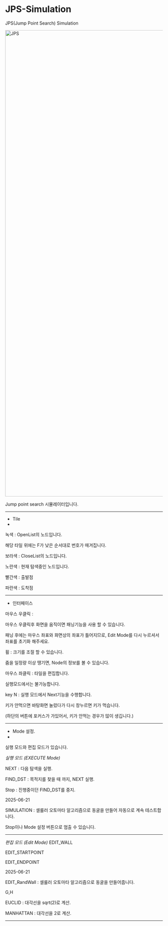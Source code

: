 # JPS-Simulation
JPS(Jump Point Search) Simulation

<img width="2451" height="1489" alt="JPS" src="https://github.com/user-attachments/assets/306e6fb7-cebe-4023-a1dd-7d92ba260896" />

Jump point search 시뮬레이터입니다.

-----------------------------------------------------------------------
- Tile
- 
녹색 : OpenList의 노드입니다.

해당 타일 위에는 F가 낮은 순서대로 번호가 매겨집니다.


보라색 : CloseList의 노드입니다.

노란색 : 현재 탐색중인 노드입니다.


빨간색 : 출발점

파란색 : 도착점


-----------------------------------------------------------------------
- 인터페이스

마우스 우클릭 :

마우스 우클릭후 화면을 움직이면 패닝기능을 사용 할 수 있습니다.

패닝 후에는 마우스 좌표와 화면상의 좌표가 틀어지므로, Edit Mode를 다시 누르셔서 좌표를 초기화 해주세요.


휠 : 크기를 조절 할 수 있습니다.

줌을 일정량 이상 땡기면, Node의 정보를 볼 수 있습니다.


마우스 좌클릭 : 타일을 편집합니다.

실행모드에서는 불가능합니다.


key N : 실행 모드에서 Next기능을 수행합니다.

키가 안먹으면 바탕화면 눌렀다가 다시 창누르면 키가 먹습니다.

(하단의 버튼에 포커스가 가있어서, 키가 안먹는 경우가 많이 생깁니다.)


-----------------------------------------------------------------------

- Mode 설정.
- 
실행 모드와 편집 모드가 있습니다.


*실행 모드 (EXECUTE Mode)*

NEXT : 다음 탐색을 실행.

FIND_DST : 목적지를 찾을 때 까지, NEXT 실행.

Stop : 진행중이던 FIND_DST를 중지.


2025-06-21

SIMULATION : 셀룰러 오토마타 알고리즘으로 동굴을 만들어 자동으로 계속 테스트합니다.

Stop이나 Mode 설정 버튼으로 멈출 수 있습니다.


-----------------------------------------------------------------------

*편집 모드 (Edit Mode)*
EDIT_WALL

EDIT_STARTPOINT

EDIT_ENDPOINT


2025-06-21

EDIT_RandWall : 셀룰러 오토마타 알고리즘으로 동굴을 만들어줍니다.


G,H 

EUCLID : 대각선을 sqrt(2)로 계산.

MANHATTAN : 대각선을 2로 계산.


-----------------------------------------------------------------------
